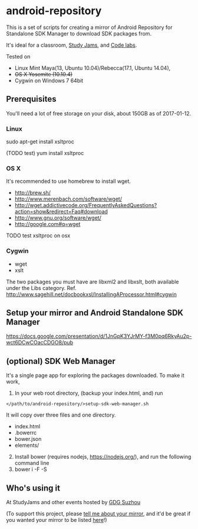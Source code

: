 # android-repository

This is a set of scripts for creating a mirror of Android Repository for Standalone SDK Manager to download SDK packages from.

It's ideal for a classroom, [Study Jams](http://developerstudyjams.com/), and [Code labs](https://codelabs.developers.google.com/?cat=Android).

Tested on 

* Linux Mint Maya(13, Ubuntu 10.04)/Rebecca(17.1, Ubuntu 14.04),
* ~~OS X Yosemite (10.10.4)~~
* Cygwin on Windows 7 64bit

## Prerequisites

You'll need a lot of free storage on your disk, about 150GB as of 2017-01-12.

### Linux

sudo apt-get install xsltproc

(TODO test) yum install xsltproc

### OS X

It's recommended to use homebrew to install wget.

* http://brew.sh/
* http://www.merenbach.com/software/wget/
* http://wget.addictivecode.org/FrequentlyAskedQuestions?action=show&redirect=Faq#download
* http://www.gnu.org/software/wget/
* http://google.com#q=wget

TODO test xsltproc on osx

### Cygwin

 * wget
 * xslt

 The two packages you must have are libxml2 and libxslt, both available under the Libs category.
 Ref. http://www.sagehill.net/docbookxsl/InstallingAProcessor.html#cygwin

## Setup your mirror and Android Standalone SDK Manager

https://docs.google.com/presentation/d/1JnGpK3YJrMY-f3M0pq6RkyAu2p-wct6DCwCOacCDGO8/pub

## (optional) SDK Web Manager

It's a single page app for exploring the packages downloaded. To make it work,
 1. In your web root directory, (backup your index.html, and) run
 
 `</path/to/android-repository/>setup-sdk-web-manager.sh`

 It will copy over three files and one directory.
  * index.html
  * .bowerrc
  * bower.json
  * elements/
 2. Install bower (requires nodejs, https://nodejs.org/), and run the following command line
 3. bower i -F -S

## Who's using it

At StudyJams and other events hosted by [GDG Suzhou](https://plus.google.com/100160462017014431473)

(To support this project, please [tell me about your mirror](mailto:renfeng.cn@gmail.com?subject=a+mirror+built+with+android-repository), and it'd be great if you wanted your mirror to be listed [here](https://github.com/renfeng/android-repository)!)
